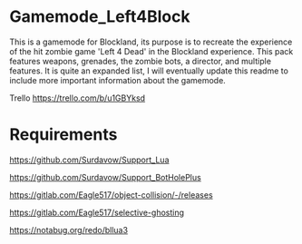 # Gamemode_Left4Block

This is a gamemode for Blockland, its purpose is to recreate the experience of the hit zombie game 'Left 4 Dead' in the Blockland experience. This pack features
weapons, grenades, the zombie bots, a director, and multiple features. It is quite an expanded list, I will eventually update this readme to include more important information
about the gamemode.

Trello https://trello.com/b/u1GBYksd

# Requirements

https://github.com/Surdavow/Support_Lua

https://github.com/Surdavow/Support_BotHolePlus

https://gitlab.com/Eagle517/object-collision/-/releases

https://gitlab.com/Eagle517/selective-ghosting

https://notabug.org/redo/bllua3
